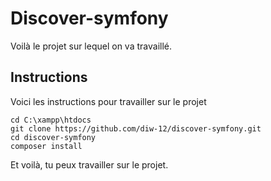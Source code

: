 # Discover-symfony

Voilà le projet sur lequel on va travaillé.

## Instructions

Voici les instructions pour travailler sur le projet

```
cd C:\xampp\htdocs
git clone https://github.com/diw-12/discover-symfony.git
cd discover-symfony
composer install
```

Et voilà, tu peux travailler sur le projet.
